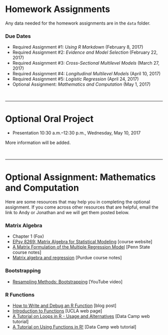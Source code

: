 # Homework Assignments


Any data needed for the homework assignments are in the `data` folder.

### Due Dates


- Required Assignment #1: *Using R Markdown* (February 8, 2017)
- Required Assignment #2: *Evidence and Model Selection* (February 22, 2017)
- Required Assignment #3: *Cross-Sectional Multilevel Models* (March 27, 2017)
- Required Assignment #4: *Longitudinal Multilevel Models* (April 10, 2017) 
- Required Assignment #5: *Logistic Regression* (April 24, 2017)
- Optional Assignment: *Mathematics and Computation* (May 1, 2017)

<br />

---


# Optional Oral Project


- Presentation 10:30 a.m.–12:30 p.m., Wednesday, May 10, 2017

More information will be added.

<br />

---


# Optional Assignment: Mathematics and Computation

Here are some resources that may help you in completing the optional assignment. If you come across other resources that are helpful, email the link to Andy or Jonathan and we will get them posted below.

### Matrix Algebra

- Chapter 1 (Fox)
- [EPsy 8269: Matrix Algebra for Statistical Modeling](http://edmeasurement.net/matrix/index.html) [course website]
- [A Matrix Formulation of the Multiple Regression Model](https://onlinecourses.science.psu.edu/stat501/node/382) [Penn State course notes]
- [Matrix algebra and regression](http://www.stat.purdue.edu/~jennings/stat514/stat512notes/topic3.pdf) [Purdue course notes]


### Bootstrapping

- [Resampling Methods: Bootstrapping](https://www.youtube.com/watch?v=gcPIyeqymOU) [YouTube video]


### R Functions

- [How to Write and Debug an R Function](https://www.r-bloggers.com/how-to-write-and-debug-an-r-function/) [blog post]
- [Introduction to Functions](http://www.ats.ucla.edu/stat/r/library/intro_function.htm) [UCLA web page]
- [A Tutorial on Loops in R - Usage and Alternatives](https://www.datacamp.com/community/tutorials/tutorial-on-loops-in-r#gs.Lg12WMg) [Data Camp web tutorial]
- [A Tutorial on Using Functions in R!](https://www.datacamp.com/community/tutorials/functions-in-r-a-tutorial#gs.tBB3R2s) [Data Camp web tutorial]


